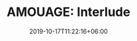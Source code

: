 ---
title: "AMOUAGE: Interlude"
category: "AMOUAGE"
gender: "For MAN"
date: 2019-10-17T11:22:16+06:00
draft: false

# meta description
description : "100 ml" 


# product Price
price: "325"

# Product Short Description
shortDescription: "Inspired by chaos and disorder this spicy and woody fragrance masquerades an interlude moment of harmony in its heart.
 **INGREDIENTS**: Bergamot, Oregano, Pimento Berry Oil. Amber, Frankincense, Cistus, Opoponax. Leather, Agarwood Smoke, Patchouli, Sandalwood.  **100ml-EDP-MAN**"

#product ID
productID: "32"

# type must be "products"
type: "products"

# product Images
# first image will be shown in the product page
images:
  - image: "images/products/amouage/Interlude.jpg"
 
---